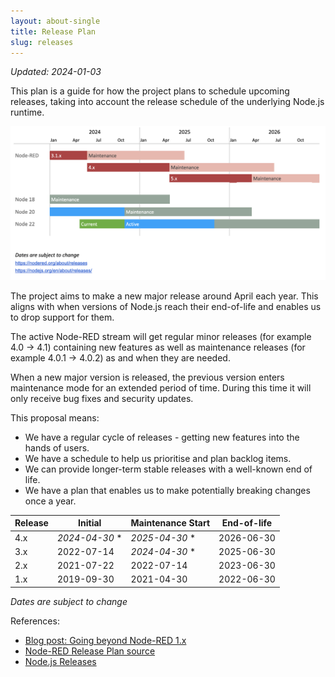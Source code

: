 ```yaml
---
layout: about-single
title: Release Plan
slug: releases
---
```


_Updated: 2024-01-03_

This plan is a guide for how the project plans to schedule upcoming releases, taking
into account the release schedule of the underlying Node.js runtime.

![](release-plan.png)

The project aims to make a new major release around April each year. This aligns
with when versions of Node.js reach their end-of-life and enables us to drop support
for them.

The active Node-RED stream will get regular minor releases (for example 4.0 -> 4.1)
containing new features as well as maintenance releases (for example 4.0.1 -> 4.0.2)
as and when they are needed.

When a new major version is released, the previous version enters maintenance mode
for an extended period of time. During this time it will only receive bug fixes
and security updates.

This proposal means:

 - We have a regular cycle of releases - getting new features into the hands of users.
 - We have a schedule to help us prioritise and plan backlog items.
 - We can provide longer-term stable releases with a well-known end of life.
 - We have a plan that enables us to make potentially breaking changes once a year.


Release | Initial         | Maintenance Start    | End-of-life
--------|-----------------|----------------------|-----------------
4.x     | *2024-04-30* *  | *2025-04-30* *       | 2026-06-30
3.x     | 2022-07-14      | *2024-04-30* *       | 2025-06-30
2.x     | 2021-07-22      | 2022-07-14           | 2023-06-30
1.x     | 2019-09-30      | 2021-04-30           | 2022-06-30

_Dates are subject to change_

References:
 - [Blog post: Going beyond Node-RED 1.x](https://nodered.org/blog/2020/07/01/release-plans)
 - [Node-RED Release Plan source](https://docs.google.com/spreadsheets/d/1swMH5DXVposBIdnm6Q3BvIplMjAZSZVnU_cRS0jAPjY/edit)
 - [Node.js Releases](https://nodejs.org/en/about/releases/)
